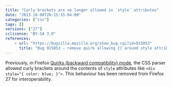 ```yaml
---
title: "Curly brackets are no longer allowed in `style` attributes"
date: "2013-10-08T20:15:35-04:00"
categories: ["css"]
tags: []
versions: ["27"]
cclicense: "BY-SA 3.0"
references:
    - url: "https://bugzilla.mozilla.org/show_bug.cgi?id=915053"
      title: "Bug 915053 – remove quirk allowing {} around style attribute"
---
```

Previously, in Firefox [Quirks (backward compatibility) mode](https://developer.mozilla.org/en-US/docs/Mozilla_Quirks_Mode_Behavior), the CSS parser allowed curly brackets around the contents of `style` attributes like `<div style="{ color: blue; }">`. This behaviour has been removed from Firefox 27 for interoperability.
